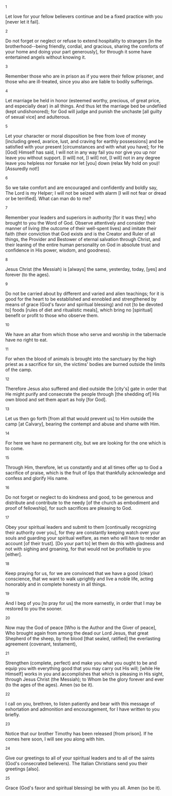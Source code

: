 <sup>1</sup> 

Let love for your fellow believers continue and be a fixed practice with you [never let it fail]. 

<sup>2</sup> 

Do not forget or neglect or refuse to extend hospitality to strangers [in the brotherhood--being friendly, cordial, and gracious, sharing the comforts of your home and doing your part generously], for through it some have entertained angels without knowing it. 

<sup>3</sup> 

Remember those who are in prison as if you were their fellow prisoner, and those who are ill-treated, since you also are liable to bodily sufferings. 

<sup>4</sup> 

Let marriage be held in honor (esteemed worthy, precious, of great price, and especially dear) in all things. And thus let the marriage bed be undefiled (kept undishonored); for God will judge and punish the unchaste [all guilty of sexual vice] and adulterous. 

<sup>5</sup> 

Let your character or moral disposition be free from love of money [including greed, avarice, lust, and craving for earthly possessions] and be satisfied with your present [circumstances and with what you have]; for He [God] Himself has said, I will not in any way fail you nor give you up nor leave you without support. [I will] not, [I will] not, [I will] not in any degree leave you helpless nor forsake nor let [you] down (relax My hold on you)! [Assuredly not!] 

<sup>6</sup> 

So we take comfort and are encouraged and confidently and boldly say, The Lord is my Helper; I will not be seized with alarm [I will not fear or dread or be terrified]. What can man do to me? 

<sup>7</sup> 

Remember your leaders and superiors in authority [for it was they] who brought to you the Word of God. Observe attentively and consider their manner of living (the outcome of their well-spent lives) and imitate their faith (their conviction that God exists and is the Creator and Ruler of all things, the Provider and Bestower of eternal salvation through Christ, and their leaning of the entire human personality on God in absolute trust and confidence in His power, wisdom, and goodness). 

<sup>8</sup> 

Jesus Christ (the Messiah) is [always] the same, yesterday, today, [yes] and forever (to the ages). 

<sup>9</sup> 

Do not be carried about by different and varied and alien teachings; for it is good for the heart to be established and ennobled and strengthened by means of grace (God's favor and spiritual blessing) and not [to be devoted to] foods [rules of diet and ritualistic meals], which bring no [spiritual] benefit or profit to those who observe them. 

<sup>10</sup> 

We have an altar from which those who serve and worship in the tabernacle have no right to eat. 

<sup>11</sup> 

For when the blood of animals is brought into the sanctuary by the high priest as a sacrifice for sin, the victims' bodies are burned outside the limits of the camp. 

<sup>12</sup> 

Therefore Jesus also suffered and died outside the [city's] gate in order that He might purify and consecrate the people through [the shedding of] His own blood and set them apart as holy [for God]. 

<sup>13</sup> 

Let us then go forth [from all that would prevent us] to Him outside the camp [at Calvary], bearing the contempt and abuse and shame with Him. 

<sup>14</sup> 

For here we have no permanent city, but we are looking for the one which is to come. 

<sup>15</sup> 

Through Him, therefore, let us constantly and at all times offer up to God a sacrifice of praise, which is the fruit of lips that thankfully acknowledge and confess and glorify His name. 

<sup>16</sup> 

Do not forget or neglect to do kindness and good, to be generous and distribute and contribute to the needy [of the church as embodiment and proof of fellowship], for such sacrifices are pleasing to God. 

<sup>17</sup> 

Obey your spiritual leaders and submit to them [continually recognizing their authority over you], for they are constantly keeping watch over your souls and guarding your spiritual welfare, as men who will have to render an account [of their trust]. [Do your part to] let them do this with gladness and not with sighing and groaning, for that would not be profitable to you [either]. 

<sup>18</sup> 

Keep praying for us, for we are convinced that we have a good (clear) conscience, that we want to walk uprightly and live a noble life, acting honorably and in complete honesty in all things. 

<sup>19</sup> 

And I beg of you [to pray for us] the more earnestly, in order that I may be restored to you the sooner. 

<sup>20</sup> 

Now may the God of peace [Who is the Author and the Giver of peace], Who brought again from among the dead our Lord Jesus, that great Shepherd of the sheep, by the blood [that sealed, ratified] the everlasting agreement (covenant, testament), 

<sup>21</sup> 

Strengthen (complete, perfect) and make you what you ought to be and equip you with everything good that you may carry out His will; [while He Himself] works in you and accomplishes that which is pleasing in His sight, through Jesus Christ (the Messiah); to Whom be the glory forever and ever (to the ages of the ages). Amen (so be it). 

<sup>22</sup> 

I call on you, brethren, to listen patiently and bear with this message of exhortation and admonition and encouragement, for I have written to you briefly. 

<sup>23</sup> 

Notice that our brother Timothy has been released [from prison]. If he comes here soon, I will see you along with him. 

<sup>24</sup> 

Give our greetings to all of your spiritual leaders and to all of the saints (God's consecrated believers). The Italian Christians send you their greetings [also]. 

<sup>25</sup> 

Grace (God's favor and spiritual blessing) be with you all. Amen (so be it).